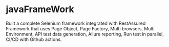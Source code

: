 # javaFrameWork

Built a complete Selenium framework integrated with RestAssured
Framework that uses Page Object, Page Factory, Multi browsers,
Multi Environment, API test data generation, Allure reporting, Run
test in parallel, CI/CD with Github actions.